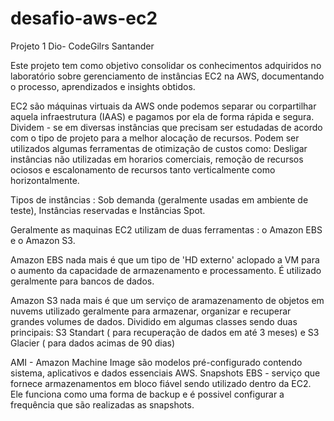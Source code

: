 # desafio-aws-ec2
Projeto 1 Dio- CodeGilrs Santander

Este projeto tem como objetivo consolidar os conhecimentos adquiridos no laboratório sobre gerenciamento de instâncias EC2 na AWS, documentando o processo, aprendizados e insights obtidos.

EC2 são máquinas virtuais da AWS onde podemos separar ou corpartilhar aquela infraestrutura (IAAS) e pagamos por ela de forma rápida e segura.
Dividem - se em diversas instâncias que precisam ser estudadas de acordo com o tipo de projeto para a melhor alocação de recursos. 
Podem ser utilizados algumas ferramentas de otimização de custos como: Desligar instâncias não utilizadas em horarios comerciais, remoção de recursos ociosos e escalonamento de recursos tanto verticalmente como horizontalmente. 

Tipos de instâncias : Sob demanda (geralmente usadas em ambiente de teste), Instâncias reservadas e Instâncias Spot.

Geralmente as maquinas EC2 utilizam de duas ferramentas : o Amazon EBS e o Amazon S3.

Amazon EBS nada mais é que um tipo de 'HD externo' aclopado a VM para o aumento da capacidade de armazenamento e processamento. 
É utilizado geralmente para bancos de dados.

Amazon S3 nada mais é que um serviço de aramazenamento de objetos em nuvems utilizado geralmente para armazenar, organizar e recuperar grandes volumes de dados. 
Dividido em algumas classes sendo duas principais: S3 Standart ( para recuperação de dados em até 3 meses) e S3 Glacier ( para dados acimas de 90 dias)

AMI - Amazon Machine Image são modelos pré-configurado contendo sistema, aplicativos e dados essenciais AWS.
Snapshots EBS - serviço que fornece armazenamentos em bloco fiável sendo utilizado dentro da EC2. Ele funciona como uma forma de backup e é possivel configurar a frequência que são realizadas as snapshots. 
